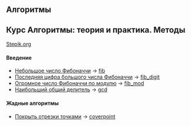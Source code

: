 Алгоритмы
---
## Курс Алгоритмы: теория и практика. Методы
[Stepik.org](https://stepik.org/course/217/syllabus)
#### Введение
* [Небольшое число Фибоначчи](https://stepik.org/lesson/13228/step/6) -> [fib](https://github.com/lunathirteen/algo/tree/master/fib)
* [Последняя цифра большого числа Фибоначчи](https://stepik.org/lesson/13228/step/7) -> [fib_digit](https://github.com/lunathirteen/algo/tree/master/fib_digit)
* [Огромное число Фибоначчи по модулю](https://stepik.org/lesson/13228/step/8) -> [fib_mod](https://github.com/lunathirteen/algo/tree/master/fib_mod)
* [Наибольший общий делитель](https://stepik.org/lesson/13229/step/5) -> [gcd](https://github.com/lunathirteen/algo/tree/master/gcd)
#### Жадные алгоритмы
* [Покрыть отрезки точками](https://stepik.org/lesson/13238/step/9) -> [coverpoint](https://github.com/lunathirteen/algo/tree/master/coverpoint)
